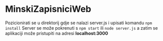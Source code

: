 # MinskiZapisniciWeb

Pozicionirati se u direktorij gdje se nalazi server.js i upisati komandu `npm install`
Server se može pokrenuti s `npm start` ili `node server.js` a zatim se aplikaciji može pristupiti na adresi **localhost:3000**
